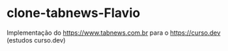 # clone-tabnews-Flavio
Implementação do https://www.tabnews.com.br para o https://curso.dev (estudos curso.dev)
